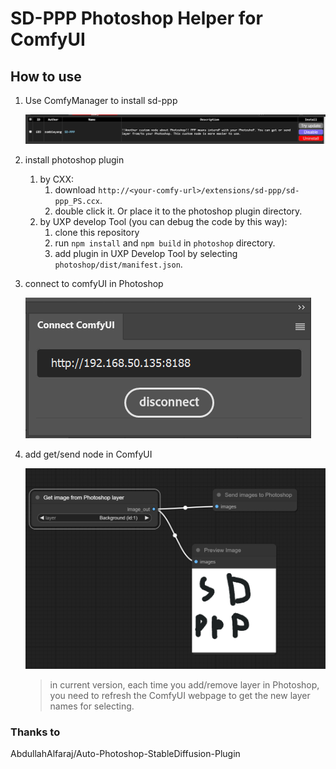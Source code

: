# SD-PPP  Photoshop Helper for ComfyUI

## How to use
1. Use ComfyManager to install sd-ppp

    ![cmanager](doc/image/comfymanager.png)

2. install photoshop plugin
    1. by CXX:
        1. download `http://<your-comfy-url>/extensions/sd-ppp/sd-ppp_PS.ccx`.
        2. double click it. Or place it to the photoshop plugin directory.
    2. by UXP develop Tool (you can debug the code by this way):
        1. clone this repository
        2. run `npm install` and `npm build` in `photoshop` directory.
        3. add plugin in UXP Develop Tool by selecting `photoshop/dist/manifest.json`.

3. connect to comfyUI in Photoshop

    ![connect](doc/image/connect.png)

4. add get/send node in ComfyUI

    ![in-comfy](doc/image/in-comfy.png)

    > in current version, each time you add/remove layer in Photoshop, you need to refresh the ComfyUI webpage to get the new layer names for selecting.


### Thanks to 
AbdullahAlfaraj/Auto-Photoshop-StableDiffusion-Plugin
